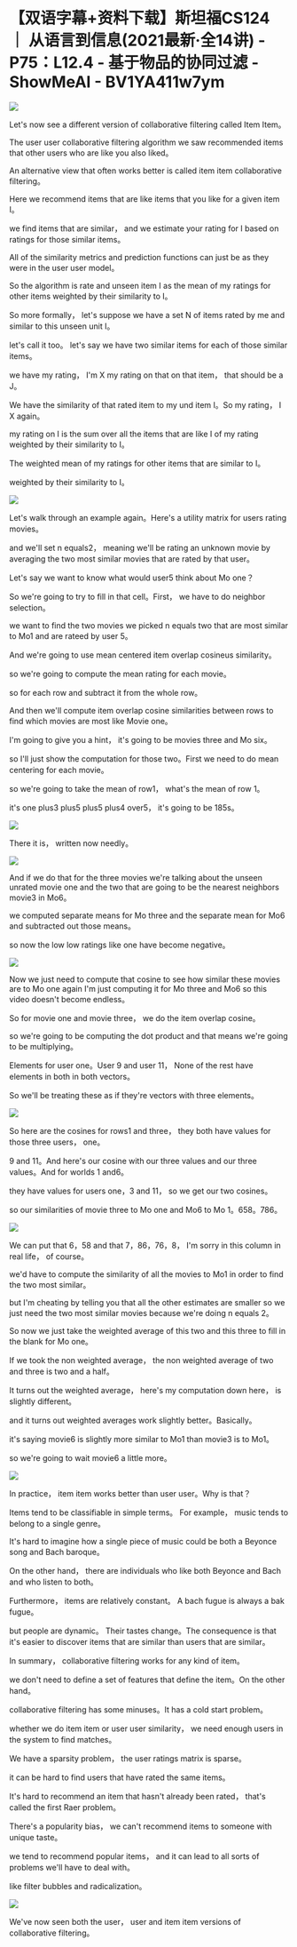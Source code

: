 # 【双语字幕+资料下载】斯坦福CS124 ｜ 从语言到信息(2021最新·全14讲) - P75：L12.4 - 基于物品的协同过滤 - ShowMeAI - BV1YA411w7ym

![](img/571076d79d2c423c2eafa974f9ec0b48_0.png)

Let's now see a different version of collaborative filtering called Item Item。

The user user collaborative filtering algorithm we saw recommended items that other users who are like you also liked。

An alternative view that often works better is called item item collaborative filtering。

Here we recommend items that are like items that you like for a given item I。

 we find items that are similar， and we estimate your rating for I based on ratings for those similar items。

All of the similarity metrics and prediction functions can just be as they were in the user user model。

So the algorithm is rate and unseen item I as the mean of my ratings for other items weighted by their similarity to I。

So more formally， let's suppose we have a set N of items rated by me and similar to this unseen unit I。

 let's call it too。 let's say we have two similar items for each of those similar items。

 we have my rating， I'm X my rating on that on that item， that should be a J。

We have the similarity of that rated item to my und item I。So my rating， I X again。

 my rating on I is the sum over all the items that are like I of my rating weighted by their similarity to I。

The weighted mean of my ratings for other items that are similar to I。

 weighted by their similarity to I。

![](img/571076d79d2c423c2eafa974f9ec0b48_2.png)

Let's walk through an example again。Here's a utility matrix for users rating movies。

 and we'll set n equals2， meaning we'll be rating an unknown movie by averaging the two most similar movies that are rated by that user。

Let's say we want to know what would user5 think about Mo one？

So we're going to try to fill in that cell。First， we have to do neighbor selection。

 we want to find the two movies we picked n equals two that are most similar to Mo1 and are rateed by user 5。

And we're going to use mean centered item overlap cosineus similarity。

 so we're going to compute the mean rating for each movie。

 so for each row and subtract it from the whole row。

And then we'll compute item overlap cosine similarities between rows to find which movies are most like Movie one。

I'm going to give you a hint， it's going to be movies three and Mo six。

 so I'll just show the computation for those two。First we need to do mean centering for each movie。

 so we're going to take the mean of row1， what's the mean of row 1。

 it's one plus3 plus5 plus5 plus4 over5， it's going to be 185s。



![](img/571076d79d2c423c2eafa974f9ec0b48_4.png)

There it is， written now needly。

![](img/571076d79d2c423c2eafa974f9ec0b48_6.png)

And if we do that for the three movies we're talking about the unseen unrated movie one and the two that are going to be the nearest neighbors movie3 in Mo6。

 we computed separate means for Mo three and the separate mean for Mo6 and subtracted out those means。

 so now the low low ratings like one have become negative。



![](img/571076d79d2c423c2eafa974f9ec0b48_8.png)

Now we just need to compute that cosine to see how similar these movies are to Mo one again I'm just computing it for Mo three and Mo6 so this video doesn't become endless。

So for movie one and movie three， we do the item overlap cosine。

 so we're going to be computing the dot product and that means we're going to be multiplying。

Elements for user one。User 9 and user 11， None of the rest have elements in both in both vectors。

 So we'll be treating these as if they're vectors with three elements。



![](img/571076d79d2c423c2eafa974f9ec0b48_10.png)

So here are the cosines for rows1 and three， they both have values for those three users，  one。

9 and 11。And here's our cosine with our three values and our three values。And for worlds 1 and6。

 they have values for users one，3 and 11， so we get our two cosines。

 so our similarities of movie three to Mo one and Mo6 to Mo 1。658。786。



![](img/571076d79d2c423c2eafa974f9ec0b48_12.png)

We can put that 6，58 and that 7，86，76，8， I'm sorry in this column in real life， of course。

 we'd have to compute the similarity of all the movies to Mo1 in order to find the two most similar。

 but I'm cheating by telling you that all the other estimates are smaller so we just need the two most similar movies because we're doing n equals 2。

So now we just take the weighted average of this two and this three to fill in the blank for Mo one。

If we took the non weighted average， the non weighted average of two and three is two and a half。

It turns out the weighted average， here's my computation down here， is slightly different。

 and it turns out weighted averages work slightly better。Basically。

 it's saying movie6 is slightly more similar to Mo1 than movie3 is to Mo1。

 so we're going to wait movie6 a little more。

![](img/571076d79d2c423c2eafa974f9ec0b48_14.png)

In practice， item item works better than user user。Why is that？

Items tend to be classifiable in simple terms。 For example， music tends to belong to a single genre。

 It's hard to imagine how a single piece of music could be both a Beyonce song and Bach baroque。

On the other hand， there are individuals who like both Beyonce and Bach and who listen to both。

 Furthermore， items are relatively constant。 A bach fugue is always a bak fugue。

 but people are dynamic。 Their tastes change。The consequence is that it's easier to discover items that are similar than users that are similar。

In summary， collaborative filtering works for any kind of item。

 we don't need to define a set of features that define the item。On the other hand。

 collaborative filtering has some minuses。It has a cold start problem。

 whether we do item item or user user similarity， we need enough users in the system to find matches。

We have a sparsity problem， the user ratings matrix is sparse。

 it can be hard to find users that have rated the same items。

It's hard to recommend an item that hasn't already been rated， that's called the first Raer problem。

There's a popularity bias， we can't recommend items to someone with unique taste。

 we tend to recommend popular items， and it can lead to all sorts of problems we'll have to deal with。

 like filter bubbles and radicalization。

![](img/571076d79d2c423c2eafa974f9ec0b48_16.png)

We've now seen both the user， user and item item versions of collaborative filtering。

